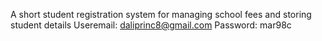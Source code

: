 A short student registration system for managing school fees and storing student details
 Useremail: daliprinc8@gmail.com
Password: mar98c
